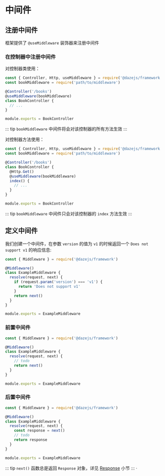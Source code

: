 # 中间件

## 注册中间件

框架提供了 `@useMiddleware` 装饰器来注册中间件

### 在控制器中注册中间件

对控制器类使用：

```js {5}
const { Controller, Http, useMiddleware } = require('@dazejs/framework')
const bookMiddleware = require('path/to/middleware')

@Controller('/books')
@useMiddleware(bookMiddleware)
class BookController {
  // ...
}

module.exports = BookController
```

::: tip
`bookMiddleware` 中间件将会对该控制器的所有方法生效
:::

对控制器方法使用：

```js {7}
const { Controller, Http, useMiddleware } = require('@dazejs/framework')
const bookMiddleware = require('path/to/middleware')

@Controller('/books')
class BookController {
  @Http.Get()
  @useMiddleware(bookMiddleware)
  index() {
    // ...
  }
}

module.exports = BookController
```

::: tip
`bookMiddleware` 中间件只会对该控制器的 `index` 方法生效
:::

## 定义中间件

我们创建一个中间件，在参数 `version` 的值为 `v1` 的时候返回一个 `Does not support v1` 的响应信息:

```js
const { Middleware } = require('@dazejs/framework')

@Middleware()
class ExampleMiddleware {
  resolve(request, next) {
    if (request.param('version') === 'v1') {
      return 'Does not support v1'
    }
    return next()
  }
}

module.exports = ExampleMiddleware
```

### 前置中间件

```js
const { Middleware } = require('@dazejs/framework')

@Middleware()
class ExampleMiddleware {
  resolve(request, next) {
    // todo
    return next()
  }
}

module.exports = ExampleMiddleware
```

### 后置中间件

```js
const { Middleware } = require('@dazejs/framework')

@Middleware()
class ExampleMiddleware {
  resolve(request, next) {
    const response = next()
    // todo
    return response
  }
}

module.exports = ExampleMiddleware
```

::: tip
`next()` 函数总是返回 `Response` 对象，详见 [Response](/zh/document/base/response.html) 小节
:::
·